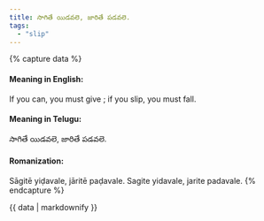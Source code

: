 ```yaml
---
title: సాగితే యిడవలె, జారితే పడవలె.
tags:
  - "slip"
---
```


{% capture data %}
#### Meaning in English:
If you can, you must give ; if you slip, you must fall.

#### Meaning in Telugu:
సాగితే యిడవలె, జారితే పడవలె.

#### Romanization:
Sāgitē yiḍavale, jāritē paḍavale.
Sagite yidavale, jarite padavale.
{% endcapture %}

{{ data | markdownify }}

